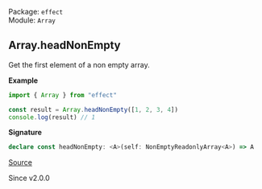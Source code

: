 Package: `effect`<br />
Module: `Array`<br />

## Array.headNonEmpty

Get the first element of a non empty array.

**Example**

```ts
import { Array } from "effect"

const result = Array.headNonEmpty([1, 2, 3, 4])
console.log(result) // 1
```

**Signature**

```ts
declare const headNonEmpty: <A>(self: NonEmptyReadonlyArray<A>) => A
```

[Source](https://github.com/Effect-TS/effect/tree/main/packages/effect/src/Array.ts#L696)

Since v2.0.0